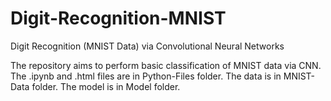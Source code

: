 # Digit-Recognition-MNIST

Digit Recognition (MNIST Data) via Convolutional Neural Networks

The repository aims to perform basic classification of MNIST data via CNN.
The .ipynb and .html files are in Python-Files folder.
The data is in MNIST-Data folder.
The model is in Model folder.

